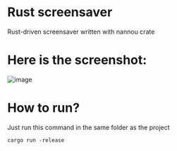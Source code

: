 # Rust screensaver
Rust-driven screensaver written with nannou crate
# Here is the screenshot:
![image](https://user-images.githubusercontent.com/67521698/197196565-f0ab2518-bcd6-4840-b705-bc20ce4dc745.png)
# How to run?
Just run this command in the same folder as the project
```
cargo run -release
```
